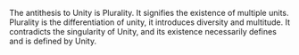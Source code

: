 The antithesis to Unity is Plurality. It signifies the existence of multiple units. Plurality is the differentiation of unity, it introduces diversity and multitude. It contradicts the singularity of Unity, and its existence necessarily defines and is defined by Unity.